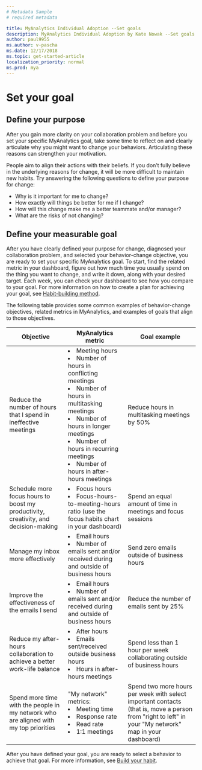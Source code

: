 ```yaml
---
# Metadata Sample
# required metadata

title: MyAnalytics Individual Adoption --Set goals
description: MyAnalytics Individual Adoption by Kate Nowak --Set goals section
author: paul9955
ms.author: v-pascha
ms.date: 12/17/2018
ms.topic: get-started-article
localization_priority: normal 
ms.prod: mya
---
```


# Set your goal

## Define your purpose 

After you gain more clarity on your collaboration problem and before you set your specific MyAnalytics goal, take some time to reflect on and clearly articulate why you might want to change your behaviors. Articulating these reasons can strengthen your motivation. 

People aim to align their actions with their beliefs. If you don’t fully believe in the underlying reasons for change, it will be more difficult to maintain new habits. Try answering the following questions to define your purpose for change:

 * Why is it important for me to change?
 * How exactly will things be better for me if I change?
 * How will this change make me a better teammate and/or manager?
 * What are the risks of not changing?

## Define your measurable goal 

After you have clearly defined your purpose for change, diagnosed your collaboration problem, and selected your behavior-change objective, you are ready to set your specific MyAnalytics goal. To start, find the related metric in your dashboard, figure out how much time you usually spend on the thing you want to change, and write it down, along with your desired target. Each week, you can check your dashboard to see how you compare to your goal. For more information on how to create a plan for achieving your goal, see [Habit-building method](Adopt-Habit-building-method.md). 

<!--
DELETED 9/19/2018 PER KATE: 
MyAnalytics encourages you to set goals directly in your dashboard, which will allow you to keep track of your progress week over week:
<img src="../../../Images/MyA/use/Adopt-indiv-6.PNG" alt="Edit your goals on the MyAnalytics dashboard">
  
You can also set your own goal using other MyAnalytics metrics. To start, find the related metric in your dashboard, figure out how much time you usually spend on the thing you want to change, and write it down, along with your desired target. Each week, you can check your dashboard to see how you compare to your goal. For more information on how to create a plan for achieving your goal, see [Habit-building method](Adopt-Habit-building-method.md). 
-->

The following table provides some common examples of behavior-change objectives, related metrics in MyAnalytics, and examples of goals that align to those objectives.  

| Objective	| MyAnalytics metric  |	Goal example |
| ------	| -----  |	----- |
| Reduce the number of hours that I spend in ineffective meetings |	<li>Meeting hours <li>Number of hours in conflicting meetings<li>Number of hours in multitasking meetings<li>Number of hours in longer meetings<li>Number of hours in recurring meetings<li>Number of hours in after-hours meetings | Reduce hours in multitasking meetings by 50% |
| Schedule more focus hours to boost my productivity, creativity, and decision-making | <li>Focus hours<li>Focus-hours-to-meeting-hours ratio (use the focus habits chart in your dashboard) |	Spend an equal amount of time in meetings and focus sessions |
Manage my inbox more effectively | <li>Email hours<li>Number of emails sent and/or received during and outside of business hours<!--<li>Hours writing emails<li>Hours sending email--> | Send zero emails outside of business hours |
Improve the effectiveness of the emails I send | <li>Email hours<li>Number of emails sent and/or received during and outside of business hours<!--<li>Hours writing emails<li>Hours sending emails--> | Reduce the number of emails sent by 25% |
Reduce my after-hours collaboration to achieve a better work-life balance | <li>After hours<li>Emails sent/received outside business hours<li>Hours in after-hours meetings	| Spend less than 1 hour per week collaborating outside of business hours | 
Spend more time with the people in my network who are aligned with my top priorities | "My network" metrics:<li>Meeting time <li>Response rate<li>Read rate<li>1:1 meetings | Spend two more hours per week with select important contacts (that is, move a person from "right to left" in your "My network" map in your dashboard) | 

After you have defined your goal, you are ready to select a behavior to achieve that goal. For more information, see [Build your habit](Indiv-adopt-develop-habits.md).
